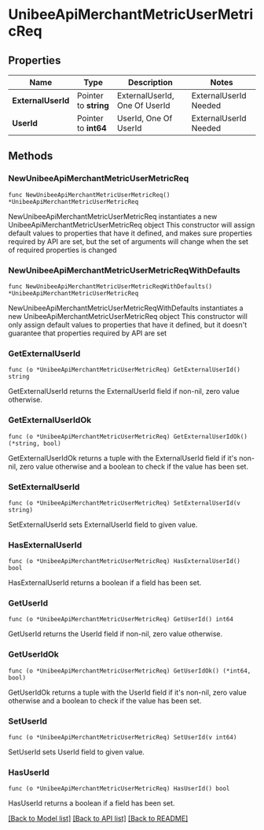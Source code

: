 # UnibeeApiMerchantMetricUserMetricReq

## Properties

Name | Type | Description | Notes
------------ | ------------- | ------------- | -------------
**ExternalUserId** | Pointer to **string** | ExternalUserId, One Of UserId|ExternalUserId Needed | [optional] 
**UserId** | Pointer to **int64** | UserId, One Of UserId|ExternalUserId Needed | [optional] 

## Methods

### NewUnibeeApiMerchantMetricUserMetricReq

`func NewUnibeeApiMerchantMetricUserMetricReq() *UnibeeApiMerchantMetricUserMetricReq`

NewUnibeeApiMerchantMetricUserMetricReq instantiates a new UnibeeApiMerchantMetricUserMetricReq object
This constructor will assign default values to properties that have it defined,
and makes sure properties required by API are set, but the set of arguments
will change when the set of required properties is changed

### NewUnibeeApiMerchantMetricUserMetricReqWithDefaults

`func NewUnibeeApiMerchantMetricUserMetricReqWithDefaults() *UnibeeApiMerchantMetricUserMetricReq`

NewUnibeeApiMerchantMetricUserMetricReqWithDefaults instantiates a new UnibeeApiMerchantMetricUserMetricReq object
This constructor will only assign default values to properties that have it defined,
but it doesn't guarantee that properties required by API are set

### GetExternalUserId

`func (o *UnibeeApiMerchantMetricUserMetricReq) GetExternalUserId() string`

GetExternalUserId returns the ExternalUserId field if non-nil, zero value otherwise.

### GetExternalUserIdOk

`func (o *UnibeeApiMerchantMetricUserMetricReq) GetExternalUserIdOk() (*string, bool)`

GetExternalUserIdOk returns a tuple with the ExternalUserId field if it's non-nil, zero value otherwise
and a boolean to check if the value has been set.

### SetExternalUserId

`func (o *UnibeeApiMerchantMetricUserMetricReq) SetExternalUserId(v string)`

SetExternalUserId sets ExternalUserId field to given value.

### HasExternalUserId

`func (o *UnibeeApiMerchantMetricUserMetricReq) HasExternalUserId() bool`

HasExternalUserId returns a boolean if a field has been set.

### GetUserId

`func (o *UnibeeApiMerchantMetricUserMetricReq) GetUserId() int64`

GetUserId returns the UserId field if non-nil, zero value otherwise.

### GetUserIdOk

`func (o *UnibeeApiMerchantMetricUserMetricReq) GetUserIdOk() (*int64, bool)`

GetUserIdOk returns a tuple with the UserId field if it's non-nil, zero value otherwise
and a boolean to check if the value has been set.

### SetUserId

`func (o *UnibeeApiMerchantMetricUserMetricReq) SetUserId(v int64)`

SetUserId sets UserId field to given value.

### HasUserId

`func (o *UnibeeApiMerchantMetricUserMetricReq) HasUserId() bool`

HasUserId returns a boolean if a field has been set.


[[Back to Model list]](../README.md#documentation-for-models) [[Back to API list]](../README.md#documentation-for-api-endpoints) [[Back to README]](../README.md)



